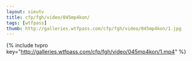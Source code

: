 ```yaml
--- 
layout: sieutv
title: cfp/fgh/video/045mp4kon/
tags: [wtfpass]
thumb: http://galleries.wtfpass.com/cfp/fgh/video/045mp4kon/1.jpg
---
```

{% include tvpro key="http://galleries.wtfpass.com/cfp/fgh/video/045mp4kon/1.mp4" %} 
